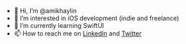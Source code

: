- 👋 Hi, I’m @amikhaylin
- 👀 I’m interested in iOS development (indie and freelance)
- 🌱 I’m currently learning SwiftUI
- 📫 How to reach me on [LinkedIn](https://www.linkedin.com/in/amikhaylin/) and [Twitter](https://twitter.com/cenobith)

<!---
amikhaylin/amikhaylin is a ✨ special ✨ repository because its `README.md` (this file) appears on your GitHub profile.
You can click the Preview link to take a look at your changes.
--->
